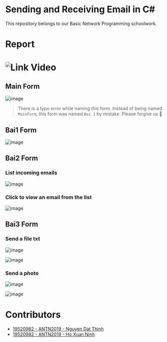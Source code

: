 # Sending and Receiving Email in C#
This repository belongs to our Basic Network Programming schoolwork.  

# Report
# ![Link Video](https://www.youtube.com/watch?v=tkb68sRI40o)
## Main Form
![image](https://user-images.githubusercontent.com/31529599/119470570-af4e5580-bd72-11eb-944d-012cc792f0e2.png)  
> There is a typo error while naming this form. Instead of being named `MainForm`, this form was named `Bai 1` by mistake. Please forgive us 🙏  

## Bai1 Form
![image](https://user-images.githubusercontent.com/31529599/119469797-e5d7a080-bd71-11eb-9fd7-6d718de03003.png)  

## Bai2 Form
### List incoming emails
![image](https://user-images.githubusercontent.com/31529599/119469964-0dc70400-bd72-11eb-9366-a2cb6461f696.png)  


### Click to view an email from the list
![image](https://user-images.githubusercontent.com/31529599/119469924-03a50580-bd72-11eb-9d9b-aa621206e4fe.png)  

## Bai3 Form
### Send a file txt

![image](https://user-images.githubusercontent.com/31529599/119467565-d35c6780-bd6f-11eb-9ed6-b211f4183788.png)  

![image](https://user-images.githubusercontent.com/31529599/119467650-eb33eb80-bd6f-11eb-8cfe-a690c183c9a8.png)  


### Send a photo

![image](https://user-images.githubusercontent.com/31529599/119467993-3ea63980-bd70-11eb-92c8-ee7ed73f4a77.png)  

![image](https://user-images.githubusercontent.com/31529599/119470111-3222e080-bd72-11eb-8355-b4c0dc961e95.png)  


# Contributors
- [19520982 - ANTN2019 - Nguyen Dat Thinh](https://github.com/datthinh1801)
- [19520982 - ANTN2019 - Ho Xuan Ninh](https://github.com/xuanninh1412)


